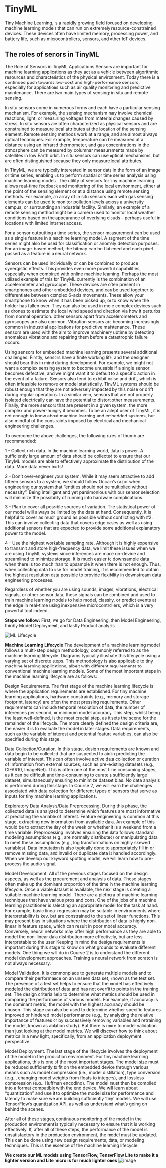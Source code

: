 # TinyML
Tiny Machine Learning, is a rapidly growing field focused on developing machine learning models that can run on extremely resource-constrained devices. These devices often have limited memory, processing power, and battery life, such as microcontrollers, sensors, and other IoT devices.


## The roles of senors in TinyML
The Role of Sensors in TinyML Applications
Sensors are important for machine learning applications as they act as a vehicle between algorithmic resources and characteristics of the physical environment. Today there is a continued push towards low-cost and high-performance sensors, especially for applications such as air quality monitoring and predictive maintenance. There are two main types of sensing: in situ and remote sensing. 

In situ sensors come in numerous forms and each have a particular sensing mechanism. For example, the sensing mechanism may involve chemical reactions, light, or measuring voltages from material changes caused by stress. In situ sensors are often characterized as physical sensors and are constrained to measure local attributes at the location of the sensing element. Remote sensing methods work at a range, and are almost always optical techniques. For example, temperature can be measured at a distance using an infrared thermometer, and gas concentrations in the atmosphere can be measured by columnar measurements made by satellites in low Earth orbit. In situ sensors can use optical mechanisms, but are often distinguished because they only measure local attributes.

In TinyML, we are typically interested in sensor data in the form of an image or time series, enabling us to perform spatial or time series analysis using machine learning models. The utility of sensors for tiny machine learning allows real-time feedback and monitoring of the local environment, either at the point of the sensing element or at a distance using remote sensing methods. For example, an array of in situ sensors each with gas sensing elements can be used to monitor pollution levels across a university campus, or surrounding an industrial facility. Similarly, an example of a remote sensing method might be a camera used to monitor local weather conditions based on the appearance of overlying clouds - perhaps useful in locations with limited internet access. 

For a sensor outputting a time series, the sensor measurement can be used as a single feature in a machine learning model. A segment of the time series might also be used for classification or anomaly detection purposes. For an image-based method, the bitmap can be flattened and each pixel passed as a feature in a neural network. 

Sensors can be used individually or can be combined to produce synergistic effects. This provides even more powerful capabilities, especially when combined with online machine learning. Perhaps the most utilized example of this for TinyML currently is the combination of an accelerometer and gyroscope. These devices are often present in smartphones and other embedded devices, and can be used together to differentiate between complex 6-axis movements. These allow your smartphone to know when it has been picked up, or to know when the holder has fallen over. They can also be used in more complex devices such as drones to estimate the local wind speed and direction via how it perturbs from normal operation. Other sensors apart from accelerometers and gyroscopes are also common. Vibration sensors are becoming increasingly common in industrial applications for predictive maintenance. These sensors are used with the aim to improve machinery uptime by detecting anomalous vibrations and repairing them before a catastrophic failure occurs.

Using sensors for embedded machine learning presents several additional challenges. Firstly, sensors have a finite working life, and the designer should bear this in mind during development. For example, we might not want a complex sensing system to become unusable if a single sensor becomes defective, and we might want it to default  to a specific action in the event of a failure. Sensors also tend to exhibit noise and drift, which is often infeasible to remove or model statistically. TinyML systems should be robust enough that they are not adversely impacted by this noise or drift during regular operations. In a similar vein, sensors that are not properly isolated electrically can have the potential to distort other measurements. Finally, the more sensors that are present in a given system, the more complex and power-hungry it becomes. To be an adept user of TinyML, it is not enough to know about machine learning and embedded systems, but also mindful of the constraints imposed by electrical and mechanical engineering challenges.

To overcome the above challenges, the following rules of thumb are recommended:

1 - Collect rich data. In the machine learning world, data is power. A sufficiently large amount of data should be collected to ensure that our TinyML models are able to effectively approximate the distribution of the data. More data never hurts!

2 - Don’t over-engineer your system. While it may seem attractive to add fifteen sensors to a system, we should follow Occam’s razor when engineering our system that “entities should not be multiplied without necessity”. Being intelligent and yet parsimonious with our sensor selection will minimize the possibility of running into hardware complications.

3 - Plan to cover all possible sources of variation. The statistical power of our model will always be limited by the data at hand. Consequently, it is helpful to cover as much ground as possible without conflicting with #2. This can involve collecting data that covers edge cases as well as using additional sensors that are expected to provide some additional explanatory power to the model.

4 - Use the highest workable sampling rate. Although it is highly expensive to transmit and store high-frequency data, we limit these issues when we are using TinyML systems since inferences are made on-device and streamlined to minimize storage. It is much easier to downsample data when there is too much than to upsample it when there is not enough. Thus, when collecting data to use for model training, it is recommended to obtain the highest resolution data possible to provide flexibility in downstream data engineering processes.

Regardless of whether you are using sounds, images, vibrations, electrical signals, or other sensor data, these signals can be combined and used to train machine learning models to help model, classify, or predict events at the edge in real-time using inexpensive microcontrollers, which is a very powerful tool indeed.


**Steps we follow:**
First, we go for Data Engineering, then Model Engineering, thirdly Model Deployment, and lastly Product analysis

![ML Lifecycle](https://github.com/AI-Native-Computing-Organization/TinyML/blob/testing/src/ml_cycle.png)

**Machine Learning Lifecycle**
The development of a machine learning model follows a multi-step design methodology, commonly referred to as the machine learning lifecycle. Diagrams typically illustrate this lifecycle using a varying set of discrete steps. This methodology is also applicable to tiny machine learning applications, albeit with different requirements to conventional machine learning models. Some of the most important steps in the machine learning lifecycle are as follows:

Design Requirements. The first stage of the machine learning lifecycle is  where the application requirements are established. For tiny machine learning applications, hardware constraints (e.g., memory and storage footprint, latency) are often the most pressing requirements. Other requirements can include temporal resolution of data, the number of inferences per second, or minimum model accuracy. This step, whilst being the least well-defined, is the most crucial step, as it sets the scene for the remainder of the lifecycle. The more clearly defined the design criteria are, the easier it is to evaluate the model in later stages. Data requirements, such as the variable of interest and potential feature variables, can also be specified during this stage.

Data Collection/Curation. In this stage, design requirements are known and data begin to be collected that are suspected to aid in predicting the variable of interest. This can often involve active data collection or curation of information from external sources, such as pre-existing datasets (e.g., CIFAR10, ImageNet). This is often one of the most time consuming stages, as it can be difficult and time-consuming to curate a sufficiently large dataset, simultaneously ensuring to minimize dataset bias. No data analysis is performed during this stage. In Course 2, we will learn the challenges associated with data collection for different types of sensors that serve as inputs for tiny machine learning applications.

Exploratory Data Analysis/Data Preprocessing. During this phase, the collected data is analyzed to determine which features are most informative at predicting the variable of interest. Feature engineering is common at this stage, extracting new information from available data. An example of this would be to extract the day of the week or whether it is a weekend from a time variable. Preprocessing involves ensuring the data follows standard modeling assumptions (e.g., are normally distributed) or manipulating data to meet these assumptions (e.g., log transformations on highly skewed variables). Data imputation is also typically done to appropriately fill in or remove missing data, and invalid or duplicate data is handled accordingly. When we develop our keyword spotting model, we will learn how to pre-process the audio signal.

Model Development. All of the previous stages focused on the design aspects, as well as the procurement and analysis of data. These stages often make up the dominant proportion of the time in the machine learning lifecycle. Once a viable dataset is available, the next stage is creating a suitable machine learning model. There are a plethora of machine learning techniques that have various pros and cons. One of the jobs of a machine learning practitioner is selecting an appropriate model for the task at hand. For example, basic linear regression may be suitable in environments where interpretability is key, but are constrained to the set of linear functions. This may present bias in situations where the distribution of data is highly non-linear in feature space, which can result in poor model accuracy. Conversely, neural networks may offer high performance as they are able to model the non-linear data distribution more effectively, but are less interpretable to the user. Keeping in mind the design requirements is important during this stage to know on what grounds to evaluate different models. One thing we will do in Course 2 is to understand the different model development approaches. Training a neural network from scratch is not always necessary.

Model Validation. It is commonplace to generate multiple models and to compare their performance on an unseen data set, known as the test set. The presence of a test set helps to ensure that the model has effectively modeled the distribution of data and has not overfit to points in the training set. The design criteria help to determine what metrics should be used in comparing the performance of various models. For example, if accuracy is the dominant metric, the model with the highest accuracy should be chosen. This stage can also be used to determine whether specific features improved or hindered model performance (e.g., by analyzing the relative importance of features or by successively removing variables and retraining the model, known as ablation study). But there is more to model validation than just looking at the model metrics. We will discover how to think about metrics in a new light, specifically, from an application deployment perspective. 

Model Deployment. The last stage of the lifecycle involves the deployment of the model in the production environment. For tiny machine learning applications, this is one of the most important stages. The model size must be reduced sufficiently to fit on the embedded device through various means such as model compression (i.e., model distillation), type conversion (e.g.., changing model weights from floats to integers), and lossless compression (e.g., Huffman encoding). The model must then be compiled into a format compatible with the end device. We will learn about “quantization” and use it to optimize the model size for performance and latency to make sure we are building sufficiently ‘tiny’ models. We will use TensorFlow’s quantization API, as well as understand what’s going on behind the scenes. 

After all of these stages, continuous monitoring of the model in the production environment is typically necessary to ensure that it is working effectively. If, after all of these steps, the performance of the model is unsatisfactory in the production environment, the model must be 
updated. This can be done using new design requirements, data, or modeling techniques. This is the essence of the machine learning lifecycle.

**We create our ML models using TensorFlow,  TensorFlow Lite to make it a lighter version and Lite micro is for much lighter ones**
![image](https://github.com/user-attachments/assets/243c9e31-a815-4c98-afda-4a4b9b83e065)

